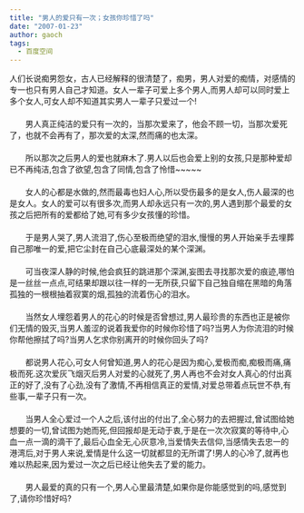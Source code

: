 ```yaml
---
title: "男人的爱只有一次；女孩你珍惜了吗"
date: "2007-01-23"
author: gaoch
tags:
  - 百度空间
---
```


人们长说痴男怨女，古人已经解释的很清楚了，痴男，男人对爱的痴情，对感情的专一也只有男人自己才知道。女人一辈子可爱上多个男人,而男人却可以同时爱上多个女人,可女人却不知道其实男人一辈子只爱过一个!   
　　   
　　男人真正纯洁的爱只有一次的，当那次爱来了，他会不顾一切，当那次爱死了，也就不会再有了，那次爱的太深,然而痛的也太深。   
　　   
　　所以那次之后男人的爱也就麻木了.男人以后也会爱上别的女孩,只是那种爱却已不再纯洁,包含了欲望,包含了同情,包含了怜惜~~~~~   
　　   
　　女人的心都是水做的,然而最毒也妇人心,所以受伤最多的是女人,伤人最深的也是女人。女人的爱可以有很多次,而男人却永远只有一次的,男人遇到那个最爱的女孩之后把所有的爱都给了她,可有多少女孩懂的珍惜。   
　　   
　　于是男人哭了,男人流泪了,伤心至极而绝望的泪水,慢慢的男人开始亲手去埋葬自己那唯一的爱,把它尘封在自己心底最深处的某个深渊。   
　　   
　　可当夜深人静的时候,他会疯狂的跳进那个深渊,妄图去寻找那次爱的痕迹,哪怕是一丝丝一点点,可结果却跟以往一样的一无所获,只留下自己独自缩在黑暗的角落孤独的一根根抽着寂寞的烟,孤独的流着伤心的泪水。   
　　   
　　当然女人埋怨着男人的花心的时候是否曾想过,男人最珍贵的东西也正是被你们无情的毁灭,当男人羞涩的说着我爱你的时候你珍惜了吗?当男人为你流泪的时候你帮他擦拭了吗?当男人乞求你别离开的时候你回头了吗?   
　　   
　　都说男人花心,可女人何曾知道,男人的花心是因为痴心,爱极而痴,痴极而痛,痛极而死.这次爱灰飞烟灭后男人对爱的心就死了,男人再也不会对女人真心的付出真正的好了,没有了心劲,没有了激情,不再相信真正的爱情,对爱总带着点玩世不恭,有些事,一辈子只有一次。   
　　   
　　当男人全心爱过一个人之后,该付出的付出了,全心努力的去把握过,曾试图给她想要的一切,曾试图为她而死,但回报却是无动于衷,于是在一次次寂寞的等待中,心血一点一滴的滴干了,最后心血全无,心灰意冷,当爱情失去信仰,当感情失去忠一的港湾后,对于男人来说,爱情是什么这一切就都显的无所谓了!男人的心冷了,就再也难以热起来,因为爱过一次之后已经让他失去了爱的能力。   
　　   
　　男人最爱的真的只有一个,男人心里最清楚,如果你是你能感觉到的吗,感觉到了,请你珍惜好吗?
